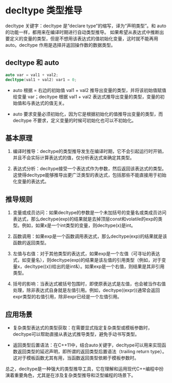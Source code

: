 # decltype 类型推导
decltype 关键字：decltype 是“declare type”的缩写，译为“声明类型”。和 auto 的功能一样，都用来在编译时期进行自动类型推导。
如果希望从表达式中推断出要定义的变量的类型，但是不想用该表达式的值初始化变量，这时就不能再用 auto。decltype 作用是选择并返回操作数的数据类型。

## decltype 和 auto
```cpp
auto var = val1 + val2; 
decltype(val1 + val2) var1 = 0; 
```
- auto 根据 = 右边的初始值 val1 + val2 推导出变量的类型，并将该初始值赋值给变量 var；decltype 根据 val1 + val2 表达式推导出变量的类型，变量的初始值和与表达式的值无关。

- auto 要求变量必须初始化，因为它是根据初始化的值推导出变量的类型，而 decltype 不要求，定义变量的时候可初始化也可以不初始化。

## 基本原理
1. 编译时推导：decltype的类型推导发生在编译时期，它不会引起运行时开销，并且不会实际计算表达式的值，仅分析表达式来确定其类型。

2. 表达式分析：decltype接受一个表达式作为参数，然后返回该表达式的类型。这使得decltype能够推导出更广泛类型的表达式，包括那些不能直接用于初始化变量的表达式。

## 推导规则
1. 变量或成员访问：如果decltype的参数是一个未加括号的变量名或类成员访问表达式，那么decltype(exp)的结果就是去掉顶层const和volatile的exp的类型。例如，如果x是一个int类型的变量，则decltype(x)是int。

2. 函数调用：如果exp是一个函数调用表达式，那么decltype(exp)的结果就是该函数的返回类型。

3. 左值与右值：对于其他类型的表达式，如果exp是一个左值（可寻址的表达式，如变量名），则decltype(exp)的结果是该左值的引用类型（例如，对于变量x，decltype((x))给出的是int&）。如果exp是一个右值，则结果是其非引用类型。

4. 括号的影响：当表达式被括号包围时，即使原表达式是左值，也会被当作右值处理，除非表达式自身就是左值引用。例如，decltype((expr))通常会返回expr类型的右值引用，除非expr已经是一个左值引用。

## 应用场景
- 复杂类型表达式的类型获取：在需要显式指定复杂类型或模板参数时，decltype可以帮助直接从表达式推导类型，避免手动书写类型。

- 返回类型后置语法：在C++11中，结合auto关键字，decltype可以用来实现函数返回类型的延迟声明，即所谓的返回类型后置语法（trailing return type）。这对于模板函数尤其有用，当函数返回类型依赖于模板参数时。

总之，decltype是一种强大的类型推导工具，它在理解和运用现代C++编程中扮演着重要角色，尤其是在涉及复杂类型推导和泛型编程的场景下。